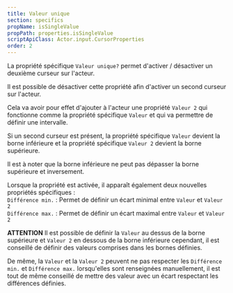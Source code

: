 ```yaml
---
title: Valeur unique
section: specifics
propName: isSingleValue
propPath: properties.isSingleValue
scriptApiClass: Actor.input.CursorProperties
order: 2
---
```

La propriété spécifique `Valeur unique?` permet d'activer / désactiver un deuxième curseur sur l'acteur.

Il est possible de désactiver cette propriété afin d'activer un second curseur sur l'acteur.

Cela va avoir pour effet d'ajouter à l'acteur une propriété `Valeur 2` qui fonctionne comme la propriété spécifique `Valeur` et qui va permettre de définir une intervalle.

Si un second curseur est présent, la propriété spécifique `Valeur` devient la borne inférieure et la propriété spécifique `Valeur 2` devient la borne supérieure.

Il est à noter que la borne inférieure ne peut pas dépasser la borne supérieure et inversement.

Lorsque la propriété est activée, il apparaît également deux nouvelles propriétés spécifiques :
<br>
`Différence min.` : Permet de définir un écart minimal entre `Valeur` et `Valeur 2`
<br>
`Différence max.` : Permet de définir un écart maximal entre `Valeur` et `Valeur 2`


**ATTENTION**
Il est possible de définir la `Valeur` au dessus de la borne supérieure et `Valeur 2` en dessous de la borne inférieure cependant, il est conseillé de définir des valeurs comprises dans les bornes définies.

De même, la `Valeur` et la `Valeur 2` peuvent ne pas respecter les `Différence min.` et `Différence max.` lorsqu'elles sont renseignées manuellement, il est tout de même conseillé de mettre des valeur avec un écart respectant les différences définies.
